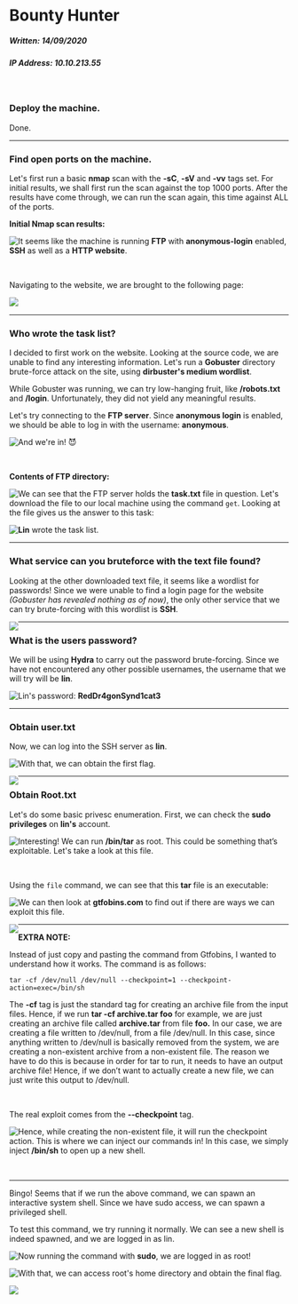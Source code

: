 # Bounty Hunter

##### Written: 14/09/2020

##### IP Address: 10.10.213.55

<br>

### Deploy the machine.

Done.

---

### Find open ports on the machine.

Let's first run a basic **nmap** scan with the **-sC**, **-sV** and **-vv** tags set. For initial results, we shall first run the scan against the top 1000 ports. After the results have come through, we can run the scan again, this time against ALL of the ports.

**Initial Nmap scan results:**

<img style="float: left;" src="screenshots/screenshot1.png">

It seems like the machine is running **FTP** with **anonymous-login** enabled, **SSH** as well as a **HTTP website**.

<br>

Navigating to the website, we are brought to the following page:

<img style="float: left;" src="screenshots/screenshot2.png">

<br>

---

### Who wrote the task list? 

I decided to first work on the website. Looking at the source code, we are unable to find any interesting information. Let's run a **Gobuster** directory brute-force attack on the site, using **dirbuster's medium wordlist**. 

While Gobuster was running, we can try low-hanging fruit, like **/robots.txt** and **/login**. Unfortunately, they did not yield any meaningful results.

Let's try connecting to the **FTP server**. Since **anonymous login** is enabled, we should be able to log in with the username: **anonymous**.

<img style="float: left;" src="screenshots/screenshot3.png">

And we're in! :smiling_imp:

<br>

**Contents of FTP directory:**

<img style="float: left;" src="screenshots/screenshot4.png">

We can see that the FTP server holds the **task.txt** file in question. Let's download the file to our local machine using the command ```get```. Looking at the file gives us the answer to this task:

 <img style="float: left;" src="screenshots/screenshot5.png">





**Lin** wrote the task list.

---

### What service can you bruteforce with the text file found?

Looking at the other downloaded text file, it seems like a wordlist for passwords! Since we were unable to find a login page for the website *(Gobuster has revealed nothing as of now)*, the only other service that we can try brute-forcing with this wordlist is **SSH**.

<img style="float: left;" src="screenshots/screenshot6.png">

---

 ### What is the users password? 

We will be using **Hydra** to carry out the password brute-forcing. Since we have not encountered any other possible usernames, the username that we will try will be **lin**.

<img style="float: left;" src="screenshots/screenshot7.png">

Lin's password: **RedDr4gonSynd1cat3**

---

### Obtain user.txt

Now, we can log into the SSH server as **lin**.

<img style="float: left;" src="screenshots/screenshot8.png">

With that, we can obtain the first flag.

<img style="float: left;" src="screenshots/screenshot9.png">

---

### Obtain Root.txt

Let's do some basic privesc enumeration. First, we can check the **sudo privileges** on **lin's** account.

<img style="float: left;" src="screenshots/screenshot10.png">

Interesting! We can run **/bin/tar** as root. This could be something that’s exploitable. Let's take a look at this file.

<br>

Using the ```file``` command, we can see that this **tar** file is an executable:

<img style="float: left;" src="screenshots/screenshot11.png">

We can then look at **gtfobins.com** to find out if there are ways we can exploit this file.

<img style="float: left;" src="screenshots/screenshot12.png">

---

**EXTRA NOTE:**

Instead of just copy and pasting the command from Gtfobins, I wanted to understand how it works. The command is as follows:

```
tar -cf /dev/null /dev/null --checkpoint=1 --checkpoint-action=exec=/bin/sh
```

The **-cf** tag is just the standard tag for creating an archive file from the input files. Hence, if we run **tar -cf archive.tar foo** for example, we are just creating an archive file called **archive.tar** from file **foo.** In our case, we are creating a file written to /dev/null, from a file /dev/null. In this case, since anything written to /dev/null is basically removed from the system, we are creating a non-existent archive from a non-existent file. The reason we have to do this is because in order for tar to run, it needs to have an output archive file! Hence, if we don’t want to actually create a new file, we can just write this output to /dev/null.

<br>

The real exploit comes from the **--checkpoint** tag. 

<img style="float: left;" src="screenshots/screenshot13.png">

Hence, while creating the non-existent file, it will run the checkpoint action. This is where we can inject our commands in! In this case, we simply inject **/bin/sh** to open up a new shell.

<br>

---

Bingo! Seems that if we run the above command, we can spawn an interactive system shell. Since we have sudo access, we can spawn a privileged shell.

To test this command, we try running it normally. We can see a new shell is indeed spawned, and we are logged in as lin.

<img style="float: left;" src="screenshots/screenshot14.png">

Now running the command with **sudo**, we are logged in as root!

<img style="float: left;" src="screenshots/screenshot15.png">

With that, we can access root's home directory and obtain the final flag.

<img style="float: left;" src="screenshots/screenshot16.png">


